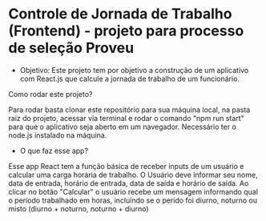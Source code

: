 # Controle de Jornada de Trabalho (Frontend) - projeto para processo de seleção Proveu

* Objetivo: Este projeto tem por objetivo a construção de um aplicativo com React.js que calcule a jornada de trabalho de um funcionário.

Como rodar este projeto? 

Para rodar basta clonar este repositório para sua máquina local, na pasta raiz do projeto, acessar via terminal e rodar o comando "npm run start" para que o aplicativo seja aberto em um navegador. Necessário ter o node.js instalado na máquina.

* O que faz esse app?

Esse app React tem a função básica de receber inputs de um usuário e calcular uma carga horária de trabalho. O Usuário deve informar seu nome, data de entrada, horário de entrada, data de saída e horário de saída. Ao clicar no botão "Calcular" o usuário recebe um mensagem informando qual o período trabalhado em horas, incluindo se o perído foi diurno, noturno ou misto (diurno + noturno, noturno + diurno)

